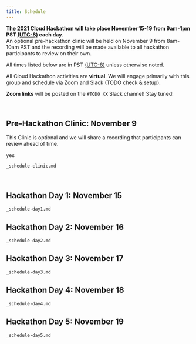 ```yaml
---
title: Schedule
---
```


**The 2021 Cloud Hackathon will take place November 15-19 from 9am-1pm PST [(UTC-8)](https://www.timeanddate.com/time/zones/pst) each day**.   
An optional pre-hackathon clinic will be held on November 9 from 8am-10am PST  and the recording will be made available to all hackathon participants to review on their own.

All times listed below are in PST [(UTC-8)](https://www.timeanddate.com/time/zones/pst) unless otherwise noted. 


All Cloud Hackathon activities are **virtual**. We will engage primarily with this group and schedule via Zoom and Slack (TODO check & setup).

**Zoom links** will be posted on the `#TODO XX` Slack channel! Stay tuned!



<br>

## Pre-Hackathon Clinic: November 9

This Clinic is optional and we will share a recording that participants can review ahead of time. 

yes

```{.include}
_schedule-clinic.md
```
<br>

## Hackathon Day 1: November 15

```{.include}
_schedule-day1.md
```

## Hackathon Day 2: November 16

```{.include}
_schedule-day2.md
```

## Hackathon Day 3: November 17

```{.include}
_schedule-day3.md
```

## Hackathon Day 4: November 18

```{.include}
_schedule-day4.md
```

## Hackathon Day 5: November 19

```{.include}
_schedule-day5.md
```
